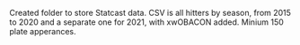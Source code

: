 Created folder to store Statcast data. CSV is all hitters by season, from 2015 to 2020 and a separate one for 2021, with xwOBACON added. Minium 150 plate apperances.

